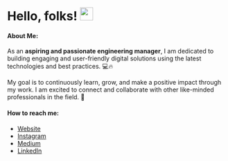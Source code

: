 # Hello, folks! <img src="https://raw.githubusercontent.com/MartinHeinz/MartinHeinz/master/wave.gif" width="30px">

#### About Me:

As an **aspiring and passionate engineering manager**, I am dedicated to building engaging and user-friendly digital solutions using the latest technologies and best practices. 💻🔥

My goal is to continuously learn, grow, and make a positive impact through my work. I am excited to connect and collaborate with other like-minded professionals in the field. 🌲

#### How to reach me:
 - [Website](https://yahyaqr.github.com/)
 - [Instagram](https://www.instagram.com/yahyaqr/?hl=id)
 - [Medium](https://medium.com/@yahyaqr)
 - [LinkedIn](https://www.linkedin.com/in/yahya-aqrom/)